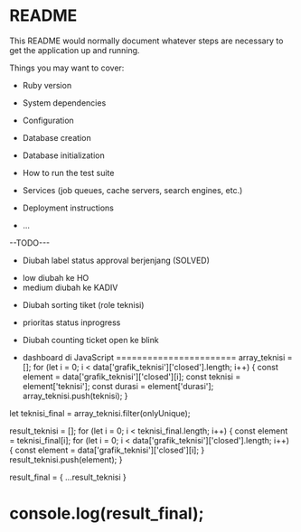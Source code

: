 # README

This README would normally document whatever steps are necessary to get the
application up and running.

Things you may want to cover:

* Ruby version

* System dependencies

* Configuration

* Database creation

* Database initialization

* How to run the test suite

* Services (job queues, cache servers, search engines, etc.)

* Deployment instructions

* ...

--TODO---

* Diubah label status approval berjenjang (SOLVED)
- low diubah ke HO
- medium diubah ke KADIV

* Diubah sorting tiket (role teknisi)
- prioritas status inprogress

* Diubah counting ticket open ke blink

* dashboard di JavaScript
=======================
array_teknisi = [];
for (let i = 0; i < data['grafik_teknisi']['closed'].length; i++) {
  const element = data['grafik_teknisi']['closed'][i];
  const teknisi = element['teknisi'];
  const durasi = element['durasi'];
  array_teknisi.push(teknisi);
}
          
let teknisi_final = array_teknisi.filter(onlyUnique);

result_teknisi = [];
for (let i = 0; i < teknisi_final.length; i++) {
  const element = teknisi_final[i];
  for (let i = 0; i < data['grafik_teknisi']['closed'].length; i++) {
    const element = data['grafik_teknisi']['closed'][i];
  }
  result_teknisi.push(element);
}
          
result_final = { ...result_teknisi }

console.log(result_final);
=========================
